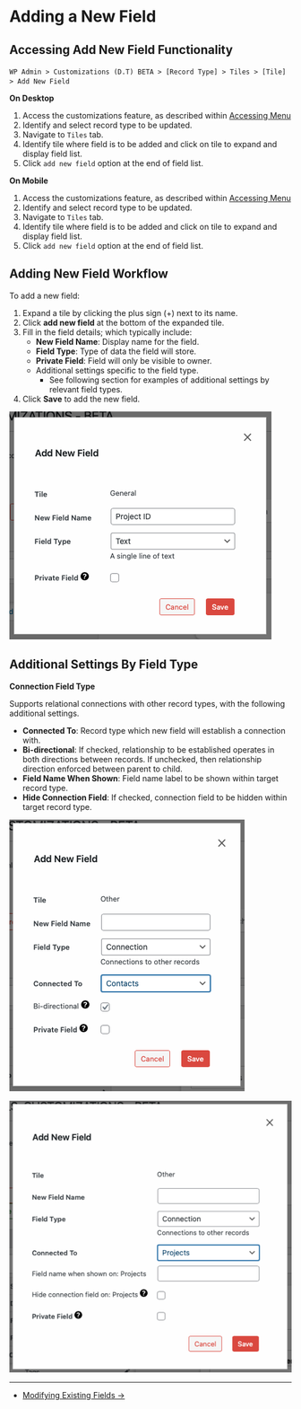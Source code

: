 # Adding a New Field

## Accessing Add New Field Functionality

`WP Admin > Customizations (D.T) BETA > [Record Type] > Tiles > [Tile] > Add New Field`

__On Desktop__

1. Access the customizations feature, as described within [Accessing Menu](../accessing-menu.md)
2. Identify and select record type to be updated.
3. Navigate to `Tiles` tab.
4. Identify tile where field is to be added and click on tile to expand and display field list.
5. Click `add new field` option at the end of field list.

__On Mobile__

1. Access the customizations feature, as described within [Accessing Menu](../accessing-menu.md)
2. Identify and select record type to be updated.
3. Navigate to `Tiles` tab.
4. Identify tile where field is to be added and click on tile to expand and display field list.
5. Click `add new field` option at the end of field list.

## Adding New Field Workflow

To add a new field:

1. Expand a tile by clicking the plus sign (+) next to its name.
2. Click **add new field** at the bottom of the expanded tile.
3. Fill in the field details; which typically include:
   - **New Field Name**: Display name for the field.
   - **Field Type**: Type of data the field will store.
   - **Private Field**: Field will only be visible to owner.
   - Additional settings specific to the field type.
      - See following section for examples of additional settings by relevant field types.
4. Click **Save** to add the new field.

![Add Field Modal](../imgs/fields/add-field-modal.png)


## Additional Settings By Field Type

__Connection Field Type__

Supports relational connections with other record types, with the following additional settings.

- **Connected To**: Record type which new field will establish a connection with.
- **Bi-directional**: If checked, relationship to be established operates in both directions between records. If unchecked, then relationship direction enforced between parent to child.
- **Field Name When Shown**: Field name label to be shown within target record type.
- **Hide Connection Field**: If checked, connection field to be hidden within target record type.


![Connection Field Type 1](../imgs/fields/add-field-type-connection-1.png)

![Connection Field Type 2](../imgs/fields/add-field-type-connection-2.png)

---

- [Modifying Existing Fields →](./modifying.md)